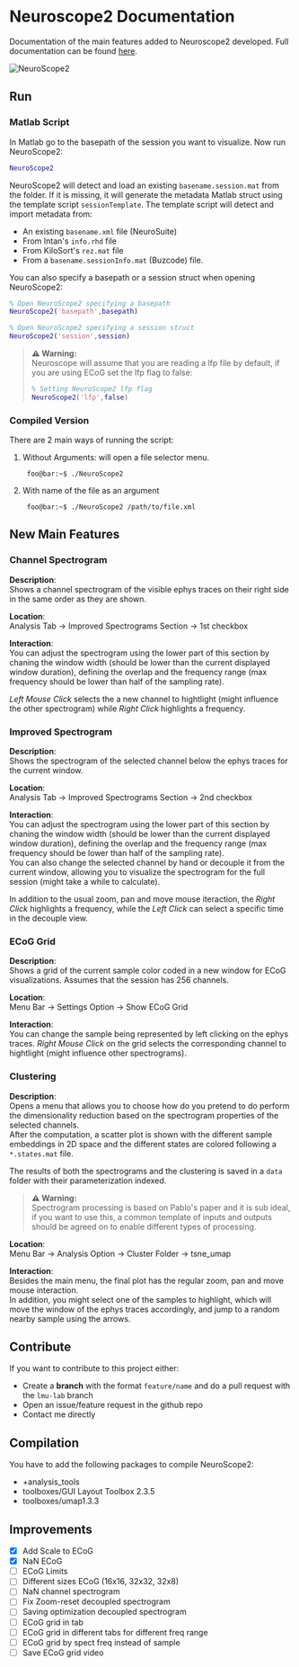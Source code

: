 # Neuroscope2 Documentation
Documentation of the main features added to Neuroscope2 developed. Full documentation can be found [here](https://cellexplorer.org/interface/neuroscope2/).

![NeuroScope2](https://raw.githubusercontent.com/petersenpeter/common_resources/main/images/NeuroScope2_screenshot_1.png)

## Run
### Matlab Script

In Matlab go to the basepath of the session you want to visualize. Now run NeuroScope2:
```m
NeuroScope2
```
NeuroScope2 will detect and load an existing `basename.session.mat` from the folder. If it is missing, it will generate the metadata Matlab struct using the template script `sessionTemplate`. The template script will detect and import metadata from:
* An existing `basename.xml` file (NeuroSuite)
* From Intan's `info.rhd` file
* From KiloSort's `rez.mat` file
* From a `basename.sessionInfo.mat` (Buzcode) file. 

You can also specify a basepath or a session struct when opening NeuroScope2:
```matlab
% Open NeuroScope2 specifying a basepath
NeuroScope2('basepath',basepath)

% Open NeuroScope2 specifying a session struct
NeuroScope2('session',session)
```
> **⚠ Warning:**  
> Neuroscope will assume that you are reading a lfp file by default, if you are using ECoG set the lfp flag to false:
>```matlab
>% Setting NeuroScope2 lfp flag
>NeuroScope2('lfp',false)
>```

### Compiled Version
There are 2 main ways of running the script:
1. Without Arguments: will open a file selector menu.  
   ```shell
	foo@bar:~$ ./NeuroScope2
	```
2. With name of the file as an argument
   ```shell
	foo@bar:~$ ./NeuroScope2 /path/to/file.xml
	```

## New Main Features

### Channel Spectrogram
**Description**:  
Shows a channel spectrogram of the visible ephys traces on their right side in the same order as they are shown.

**Location**:  
Analysis Tab &rarr; Improved Spectrograms Section &rarr; 1st checkbox

**Interaction**:  
You can adjust the spectrogram using the lower part of this section by chaning the window width (should be lower than the current displayed window duration), defining the overlap and the frequency range (max frequency should be lower than half of the sampling rate).

_Left Mouse Click_ selects the a new channel to hightlight (might influence the other spectrogram) while _Right Click_ highlights a frequency.

### Improved Spectrogram
**Description**:  
Shows the spectrogram of the selected channel below the ephys traces for the current window.

**Location**:  
Analysis Tab &rarr; Improved Spectrograms Section &rarr; 2nd checkbox

**Interaction**:  
You can adjust the spectrogram using the lower part of this section by chaning the window width (should be lower than the current displayed window duration), defining the overlap and the frequency range (max frequency should be lower than half of the sampling rate).   
You can also change the selected channel by hand or decouple it from the current window, allowing you to visualize the spectrogram for the full session (might take a while to calculate).

In addition to the usual zoom, pan and move mouse iteraction, the _Right Click_ highlights a frequency, while the _Left Click_ can select a specific time in the decouple view.

### ECoG Grid
**Description**:  
Shows a grid of the current sample color coded in a new window for ECoG visualizations. Assumes that the session has 256 channels.

**Location**:  
Menu Bar &rarr; Settings Option &rarr; Show ECoG Grid

**Interaction**:  
You can change the sample being represented by left clicking on the ephys traces. _Right Mouse Click_ on the grid selects the corresponding channel to hightlight (might influence other spectrograms). 


### Clustering
**Description**:  
Opens a menu that allows you to choose how do you pretend to do perform the dimensionality reduction based on the spectrogram properties of the selected channels.  
After the computation, a scatter plot is shown with the different sample embeddings in 2D space and the different states are colored following a ```*.states.mat``` file.   

The results of both the spectrograms and the clustering is saved in a ```data``` folder with their parameterization indexed.

> **⚠ Warning:**  
> Spectrogram processing is based on Pablo's paper and it is sub ideal, if you want to use this, a common template of inputs and outputs should be agreed on to enable different types of processing.

**Location**:  
Menu Bar &rarr; Analysis Option &rarr; Cluster Folder &rarr;  tsne_umap  

**Interaction**:  
Besides the main menu, the final plot has the regular zoom, pan and move mouse interaction.   
In addition, you might select one of the samples to highlight, which will move the window of the ephys traces accordingly, and jump to a random nearby sample using the arrows.


## Contribute
If you want to contribute to this project either:
- Create a **branch** with the format ```feature/name``` and do a pull request with the ```lmu-lab``` branch
- Open an issue/feature request in the github repo
- Contact me directly

## Compilation   
You have to add the following packages to compile NeuroScope2:
- +analysis_tools
- toolboxes/GUI Layout Toolbox 2.3.5
- toolboxes/umap1.3.3

## Improvements
- [x] Add Scale to ECoG
- [x] NaN ECoG
- [ ] ECoG Limits
- [ ] Different sizes ECoG (16x16, 32x32, 32x8)
- [ ] NaN channel spectrogram
- [ ] Fix Zoom-reset decoupled spectrogram
- [ ] Saving optimization decoupled spectrogram
- [ ] ECoG grid in tab
- [ ] ECoG grid in different tabs for different freq range
- [ ] ECoG grid by spect freq instead of sample
- [ ] Save ECoG grid video